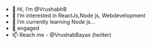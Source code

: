 - 👋 Hi, I’m @VrushabhB
- 👀 I’m interested in ReactJs,Node js, Webdevelopment 
- 🌱 I’m currently learning Node js...
- 💞️ engaged 
- 📫 Reach me - @VrushabBayas (twiiter)

<!---
VrushabhB/VrushabhB is a ✨ special ✨ repository because its `README.md` (this file) appears on your GitHub profile.
You can click the Preview link to take a look at your changes.
--->
